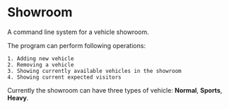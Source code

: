 # Showroom


A command line system for a vehicle showroom.

The program can perform following operations:

    1. Adding new vehicle
    2. Removing a vehicle
    3. Showing currently available vehicles in the showroom
    4. Showing current expected visitors


Currently the showroom can have three types of vehicle: **Normal**, **Sports**, **Heavy**.

 